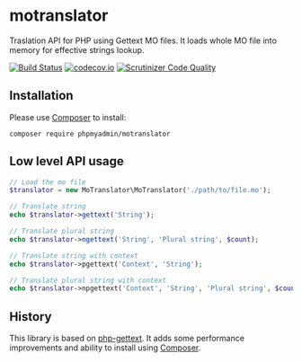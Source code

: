 # motranslator

Traslation API for PHP using Gettext MO files. It loads whole MO file into
memory for effective strings lookup.

[![Build Status](https://travis-ci.org/phpmyadmin/motranslator.svg?branch=master)](https://travis-ci.org/phpmyadmin/motranslator)
[![codecov.io](https://codecov.io/github/phpmyadmin/motranslator/coverage.svg?branch=master)](https://codecov.io/github/phpmyadmin/motranslator?branch=master)
[![Scrutinizer Code Quality](https://scrutinizer-ci.com/g/phpmyadmin/motranslator/badges/quality-score.png?b=master)](https://scrutinizer-ci.com/g/phpmyadmin/motranslator/?branch=master)

## Installation

Please use [Composer][1] to install:

```
composer require phpmyadmin/motranslator
```

## Low level API usage

```php
// Load the mo file
$translator = new MoTranslator\MoTranslator('./path/to/file.mo');

// Translate string
echo $translator->gettext('String');

// Translate plural string
echo $translator->ngettext('String', 'Plural string', $count);

// Translate string with context
echo $translator->pgettext('Context', 'String');

// Translate plural string with context
echo $translator->npgettext('Context', 'String', 'Plural string', $count);
```

## History

This library is based on [php-gettext](https://launchpad.net/php-gettext). It
adds some performance improvements and ability to install using [Composer][1].

[1]:https://getcomposer.org/
